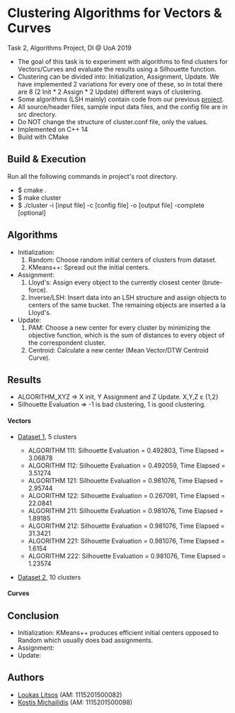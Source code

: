 # Clustering Algorithms for Vectors & Curves
Task 2, Algorithms Project, DI @ UoA 2019

* The goal of this task is to experiment with algorithms to find clusters for Vectors/Curves and evaluate the results using a Silhouette function.
* Clustering can be divided into: Initialization, Assignment, Update. We have implemented 2 variations for every one of these, so in total there are 8 (2 Init * 2 Assign * 2 Update) different ways of clustering.
* Some algorithms (LSH mainly) contain code from our previous [project](https://github.com/kostismich7/lsh-search-vectors-curves).
* All source/header files, sample input data files, and the config file are in src directory.
* Do NOT change the structure of cluster.conf file, only the values.
* Implemented on C++ 14
* Build with CMake

## Build & Execution
Run all the following commands in project's root directory.
* $ cmake .
* $ make cluster
* $ ./cluster -i [input file]  -c [config file] -ο [output file] -complete [optional]

## Algorithms
   
* Initialization:
    1. Random: Choose random initial centers of clusters from dataset.
    2. KMeans++: Spread out the initial centers.
* Assignment:
    1. Lloyd's: Assign every object to the currently closest center (brute-force). 
    2. Inverse/LSH: Insert data into an LSH structure and assign objects to centers of the same bucket. The remaining objects are inserted a la Lloyd's.
* Update:
    1. PAM: Choose a new center for every cluster by minimizing the objective function, which is the sum of distances to every object of the correspondent cluster.
    2. Centroid: Calculate a new center (Mean Vector/DTW Centroid Curve).
    
## Results
* ALGORITHM_XYZ => X init, Y Assignment and Z Update. X,Y,Z ε {1,2}
* Silhouette Evaluation => -1 is bad clustering, 1 is good clustering.
#### Vectors

* [Dataset 1](src/dataset/vectors/DataVectors_5_1000x500.csv), 5 clusters
    * ALGORITHM 111: Silhouette Evaluation = 0.492803, Time Elapsed = 3.06878
    * ALGORITHM 112: Silhouette Evaluation = 0.492059, Time Elapsed = 3.51274
    * ALGORITHM 121: Silhouette Evaluation = 0.981076, Time Elapsed = 2.95744
    * ALGORITHM 122: Silhouette Evaluation = 0.267091, Time Elapsed = 22.0841
    * ALGORITHM 211: Silhouette Evaluation = 0.981076, Time Elapsed = 1.89185
    * ALGORITHM 212: Silhouette Evaluation = 0.981076, Time Elapsed = 31.3421
    * ALGORITHM 221: Silhouette Evaluation = 0.981076, Time Elapsed = 1.6154
    * ALGORITHM 222: Silhouette Evaluation = 0.981076, Time Elapsed = 1.23574

* [Dataset 2](src/dataset/vectors/DataVectors_10_1000x500.csv), 10 clusters
        
#### Curves

## Conclusion

* Initialization: KMeans++ produces efficient initial centers opposed to Random which usually does bad assignments. 
* Assignment:
* Update:

## Authors
* [Loukas Litsos](https://github.com/lkslts64) (AM: 1115201500082)
* [Kostis Michailidis](https://github.com/kostismich7) (AM: 1115201500098)